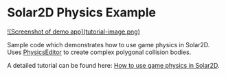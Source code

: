 Solar2D Physics Example
=======================

<a href="https://www.codeandweb.com/physicseditor/tutorials/how-to-use-game-physics-in-solar2d">
![Screenshot of demo app](tutorial-image.png)
</a>


Sample code which demonstrates how to use game physics in Solar2D.
Uses [PhysicsEditor](https://www.codeandweb.com/physicseditor) 
to create complex polygonal collision bodies.

A detailed tutorial can be found here:
[How to use game physics in Solar2D](https://www.codeandweb.com/physicseditor/tutorials/how-to-use-game-physics-in-solar2d).

